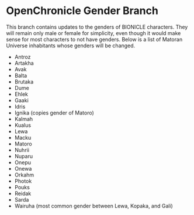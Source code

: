 # OpenChronicle Gender Branch
This branch contains updates to the genders of BIONICLE characters. They will remain only male or female for simplicity, even though it would make sense for most characters to not have genders. Below is a list of Matoran Universe inhabitants whose genders will be changed.

 - Antroz
 - Artakha
 - Avak
 - Balta
 - Brutaka
 - Dume
 - Ehlek
 - Gaaki
 - Idris
 - Ignika (copies gender of Matoro)
 - Kalmah
 - Kualus
 - Lewa
 - Macku
 - Matoro
 - Nuhrii
 - Nuparu
 - Onepu
 - Onewa
 - Orkahm
 - Photok
 - Pouks
 - Reidak
 - Sarda
 - Wairuha (most common gender between Lewa, Kopaka, and Gali)
